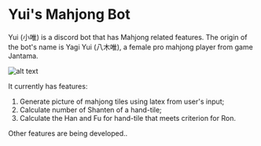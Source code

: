 # Yui's Mahjong Bot
Yui (小唯) is a discord bot that has Mahjong related features. The origin of the bot's name is Yagi Yui (八木唯), a female pro mahjong player from game Jantama.

![alt text](http://yuipfp.png)

It currently has features:
1. Generate picture of mahjong tiles using latex from user's input;
2. Calculate number of Shanten of a hand-tile;
3. Calculate the Han and Fu for hand-tile that meets criterion for Ron.

Other features are being developed..

